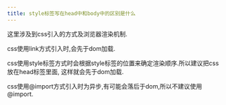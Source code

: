 ```yaml
---
title: style标签写在head中和body中的区别是什么
---
```


这里涉及到css引入的方式及浏览器渲染机制.

css使用link方式引入时,会先于dom加载.

css使用style标签方式时会根据style标签的位置来确定渲染顺序.所以建议把css放在head标签里面,
这样就会先于dom加载.

css使用@import方式引入时为异步,有可能会落后于dom,所以不建议使用@import.

